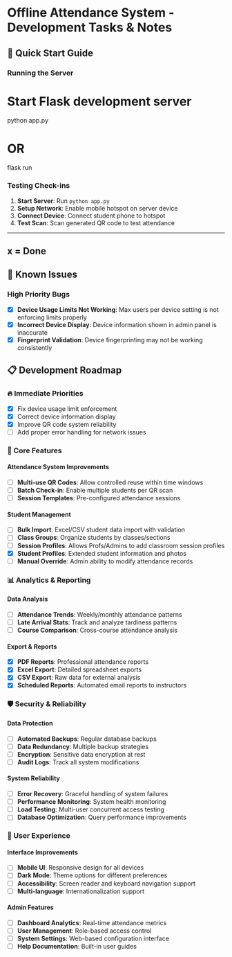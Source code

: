 # Offline Attendance System - Development Tasks & Notes

## 🚀 Quick Start Guide

### Running the Server
# Start Flask development server
python app.py
# OR
flask run

### Testing Check-ins
1. **Start Server**: Run `python app.py`
2. **Setup Network**: Enable mobile hotspot on server device
3. **Connect Device**: Connect student phone to hotspot
4. **Test Scan**: Scan generated QR code to test attendance

---

## x = Done

## 🐛 Known Issues

### High Priority Bugs
- [x] **Device Usage Limits Not Working**: Max users per device setting is not enforcing limits properly
- [x] **Incorrect Device Display**: Device information shown in admin panel is inaccurate
- [x] **Fingerprint Validation**: Device fingerprinting may not be working consistently

## 📋 Development Roadmap

### 🔥 Immediate Priorities
- [x] Fix device usage limit enforcement
- [x] Correct device information display
- [x] Improve QR code system reliability
- [ ] Add proper error handling for network issues

### 🎯 Core Features
#### Attendance System Improvements
- [ ] **Multi-use QR Codes**: Allow controlled reuse within time windows
- [ ] **Batch Check-in**: Enable multiple students per QR scan
- [ ] **Session Templates**: Pre-configured attendance sessions

#### Student Management
- [ ] **Bulk Import**: Excel/CSV student data import with validation
- [ ] **Class Groups**: Organize students by classes/sections
- [ ] **Session Profiles**: Allows Profs/Admins to add classroom session profiles
- [x] **Student Profiles**: Extended student information and photos
- [ ] **Manual Override**: Admin ability to modify attendance records

### 📊 Analytics & Reporting
#### Data Analysis
- [ ] **Attendance Trends**: Weekly/monthly attendance patterns
- [ ] **Late Arrival Stats**: Track and analyze tardiness patterns
- [ ] **Course Comparison**: Cross-course attendance analysis

#### Export & Reports
- [x] **PDF Reports**: Professional attendance reports
- [x] **Excel Export**: Detailed spreadsheet exports
- [x] **CSV Export**: Raw data for external analysis
- [x] **Scheduled Reports**: Automated email reports to instructors

### 🛡️ Security & Reliability
#### Data Protection
- [ ] **Automated Backups**: Regular database backups
- [ ] **Data Redundancy**: Multiple backup strategies
- [ ] **Encryption**: Sensitive data encryption at rest
- [ ] **Audit Logs**: Track all system modifications

#### System Reliability
- [ ] **Error Recovery**: Graceful handling of system failures
- [ ] **Performance Monitoring**: System health monitoring
- [ ] **Load Testing**: Multi-user concurrent access testing
- [ ] **Database Optimization**: Query performance improvements

### 🎨 User Experience
#### Interface Improvements
- [ ] **Mobile UI**: Responsive design for all devices
- [ ] **Dark Mode**: Theme options for different preferences
- [ ] **Accessibility**: Screen reader and keyboard navigation support
- [ ] **Multi-language**: Internationalization support

#### Admin Features
- [ ] **Dashboard Analytics**: Real-time attendance metrics
- [ ] **User Management**: Role-based access control
- [ ] **System Settings**: Web-based configuration interface
- [ ] **Help Documentation**: Built-in user guides
